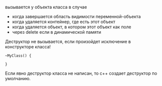 вызывается у объекта класса в случае
- когда завершается область видимости переменной-объекта
- когда удаляется контейнер, где есть этот объект
- когда удаляется объект, в котором этот объект как поле
- через delete если в динамической памяти

Деструктор не вызывается, если произойдет исключение в конструкторе класса!
```
~MyClass() {

}
```

Если явно деструктор класса не написан, то с++ создает деструктор по умолчанию.